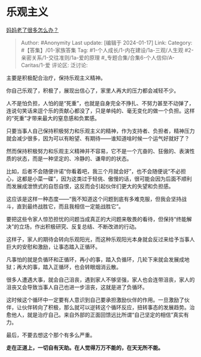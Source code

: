 # 乐观主义
[妈妈老了很多怎么办？](https://www.zhihu.com/question/639896121/answer/3365770020)

> Author: #Anonymity
> Last update: [编辑于 2024-01-17]
> Link:
> Category: #【答集】/01-家族答集
> Tag: #1-个人成长/1-内在建设/1a-三观/人生观 #2-亲密关系/1-交往准则/1a-爱的原理 #_专题合集/合集6-个人信仰/A-Caritas/1-爱 
> 评论区:
> 泛讨论:

主要是积极配合治疗，保持乐观主义精神。

你自己乐观了，积极了，展现出信心了，家里人再大的压力都会减轻不少。

人不是怕负担，人怕的是“死重”，也就是自身完全不挣扎、不努力甚至不动弹了，连说句笑话来逗个乐的贡献心都没了，只是单纯的、毫无变化的做一个负担。这样的“死重”才带来最大的窒息感和负累感。

只要当事人自己保持积极努力和乐观主义的精神，作为支持者、负担者，精神压力就会减少很多，因为可以有盼望、有期待——谁知道啥时候一个运气好就好了？

然而保持积极努力和乐观主义精神并不容易，它不是一个亢奋的、狂傲的、表演性质的状态，而是一种坚定的、冷静的、谦卑的的状态。

比如，后者不会随便许诺“你看着吧，我三个月就会好”，也不会随便说“不必担心，这都是小菜一碟”，因为这类过于轻佻、傲慢的话，很可能会因为后面不顺利而发展成泄愤式的自怨自恨，这反而会引起伙伴们更大的失望和负担感。

这应该是这样一种态度——“我不知道这个问题到底有多难克服，但我会坚持战斗，直到最终战胜它，而且我相信一定能战胜它”。

要把这些令家人惊恐担忧的问题当成真正的大问题来敬畏的看待，但保持“终能解决”的立场，作出积极研究、反复总结、不断改进的行动。

这样子，家人的期待会转向乐观阳光，而这种乐观阳光本身就会反过来给予当事人巨大的安慰和激励，让事态踏入正循环。

凡事怕的就是负循环和正循环，再小的事，踏入负循环，几轮下来就会发展成地狱；再大的事，踏入正循环，也会转眼烟消云散。

很多人遭遇大事，就会自己沮丧，遇到家人不够坚强，家人也会连带沮丧，家人的沮丧又会导致当事人自己也进一步沮丧，这就是进了负循环。

这时候这个循环中一定要有人意识到自己要承担激励伙伴的作用。一旦激励了伙伴，让伙伴转向了积极，那么就可以逆转这个循环反应，扭转事态的发展趋势。治愈他人，就是治疗自己。来自外部的正面回馈远比所谓“自己坚定的相信”真实有力。

最后，不要去想这个那个有多么严重。

**走在正道上，一切自有天助。在人觉得万万不能的，在天无所不能。**